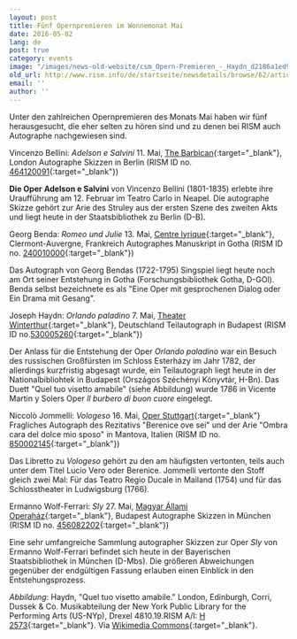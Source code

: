 ```yaml
---
layout: post
title: Fünf Opernpremieren im Wonnemonat Mai
date: 2016-05-02
lang: de
post: true
category: events
image: "/images/news-old-website/csm_Opern-Premieren_-_Haydn_d2186a1ed9.jpg"
old_url: http://www.rism.info/de/startseite/newsdetails/browse/62/article/64/five-opera-premieres-to-look-forward-to-in-may.html
email: ''
author: ''
---
```


Unter den zahlreichen Opernpremieren des Monats Mai haben wir fünf herausgesucht, die eher selten zu hören sind und zu denen bei RISM auch Autographe nachgewiesen sind.

Vincenzo Bellini: _Adelson e Salvini_
11. Mai, [The Barbican](http://www.barbican.org.uk/music/event-detail.asp?ID=17510){:target="_blank"}, London
Autographe Skizzen in Berlin (RISM ID no. [464120091](https://opac.rism.info/search?id=464120091){:target="_blank"})

**Die Oper**  **Adelson e Salvini** von Vincenzo Bellini (1801-1835) erlebte ihre Uraufführung am 12. Februar im Teatro Carlo in Neapel. Die autographe Skizze gehört zur Arie des Struley aus der ersten Szene des zweiten Akts und liegt heute in der Staatsbibliothek zu Berlin (D-B).

Georg Benda: _Romeo und Julie_
13. Mai, [Centre lyrique](http://www.centre-lyrique.com/site/content/saison-lyrique-2015-2016-5){:target="_blank"}, Clermont-Auvergne, Frankreich
Autographes Manuskript in Gotha (RISM ID no. [240010000](https://opac.rism.info/search?id=240010000){:target="_blank"})

Das Autograph von Georg Bendas (1722-1795) Singspiel liegt heute noch am Ort seiner Entstehung in Gotha (Forschungsbibliothek Gotha, D-GOl). Benda selbst bezeichnete es als "Eine Oper mit gesprochenen Dialog oder Ein Drama mit Gesang".

Joseph Haydn: _Orlando paladino_
7. Mai, [Theater Winterthur](http://theater.winterthur.ch/spielplan/detail/tstueck/orlando-paladino.html){:target="_blank"}, Deutschland
Teilautograph in Budapest (RISM ID no.[530005260](https://opac.rism.info/search?id=530005260){:target="_blank"})

Der Anlass für die Entstehung der Oper _Orlando paladino_ war ein Besuch des russischen Großfürsten im Schloss Esterházy im Jahr 1782, der allerdings kurzfristig abgesagt wurde, ein Teilautograph liegt heute in der Nationalbibliohtek in Budapest (Országos Széchényi Könyvtár, H-Bn). Das Duett "Quel tuo visetto amabile" (siehe Abbildung) wurde 1786 in Vicente Martin y Solers Oper _Il burbero di buon cuore_ eingelegt.


Niccolò Jommelli: _Vologeso_
16. Mai, [Oper Stuttgart](http://www.oper-stuttgart.de/spielplan/2015-2016/berenike/){:target="_blank"}
Fragliches Autograph des Rezitativs "Berenice ove sei" und der Arie "Ombra cara del dolce mio sposo" in Mantova, Italien (RISM ID no. [850002145](https://opac.rism.info/search?id=850002145){:target="_blank"})

Das Libretto zu _Vologeso_ gehört zu den am häufigsten vertonten, teils auch unter dem Titel Lucio Vero oder Berenice. Jommelli vertonte den Stoff gleich zwei Mal: Für das Teatro Regio Ducale in Mailand (1754) und für das Schlosstheater in Ludwigsburg (1766).

Ermanno Wolf-Ferrari: _Sly_
27. Mai, [Magyar Állami Operaház](http://opera.hu/musor/megtekint/sly-2015/){:target="_blank"}, Budapest
Autographe Skizzen in München (RISM ID no. [456082202](https://opac.rism.info/search?id=456082202){:target="_blank"})

Eine sehr umfangreiche Sammlung autographer Skizzen zur Oper _Sly_ von Ermanno Wolf-Ferrari befindet sich heute in der Bayerischen Staatsbibliothek in München (D-Mbs). Die größeren Abweichungen gegenüber der endgültigen Fassung erlauben einen Einblick in den Entstehungsprozess.

_Abbildung_: Haydn, "Quel tuo visetto amabile." London, Edinburgh, Corri, Dussek & Co. Musikabteilung der New York Public Library for the Performing Arts (US-NYp), Drexel 4810.19.RISM A/I: [H 2573](https://opac.rism.info/search?id=00000990026737){:target="_blank"}. Via [Wikimedia Commons](https://en.wikipedia.org/wiki/File:%22Quel_cor_umano_e_tenero%22_-_insertion_aria_composed_by_Joseph_Haydn.jpg){:target="_blank"}.


